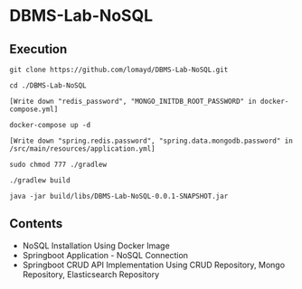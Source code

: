 # DBMS-Lab-NoSQL

## Execution
```
git clone https://github.com/lomayd/DBMS-Lab-NoSQL.git

cd ./DBMS-Lab-NoSQL

[Write down "redis_password", "MONGO_INITDB_ROOT_PASSWORD" in docker-compose.yml]

docker-compose up -d

[Write down "spring.redis.password", "spring.data.mongodb.password" in /src/main/resources/application.yml]

sudo chmod 777 ./gradlew

./gradlew build

java -jar build/libs/DBMS-Lab-NoSQL-0.0.1-SNAPSHOT.jar 
```

## Contents
- NoSQL Installation Using Docker Image
- Springboot Application - NoSQL Connection
- Springboot CRUD API Implementation Using CRUD Repository, Mongo Repository, Elasticsearch Repository
